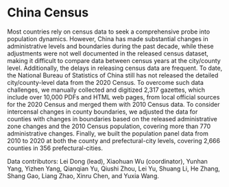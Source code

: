 # China Census

Most countries rely on census data to seek a comprehensive probe into population dynamics. However, China has made substantial changes in administrative levels and boundaries during the past decade, while these adjustments were not well documented in the released census dataset, making it difficult to compare data between census years at the city/county level. Additionally, the delays in releasing census data are frequent. To date, the National Bureau of Statistics of China still has not released the detailed city/county-level data from the 2020 Census. To overcome such data challenges, we manually collected and digitized 2,317 gazettes, which include over 10,000 PDFs and HTML web pages, from local official sources for the 2020 Census and merged them with 2010 Census data. To consider intercensal changes in county boundaries, we adjusted the data for counties with changes in boundaries based on the released administrative zone changes and the 2010 Census population, covering more than 770 administrative changes. Finally, we built the population panel data from 2010 to 2020 at both the county and prefectural-city levels, covering 2,666 counties in 356 prefectural-cities.

Data contributors: Lei Dong (lead), Xiaohuan Wu (coordinator), Yunhan Yang, Yizhen Yang, Qianqian Yu, Qiushi Zhou, Lei Yu, Shuang Li, He Zhang, Shang Gao, Liang Zhao, Xinru Chen, and Yuxia Wang.
